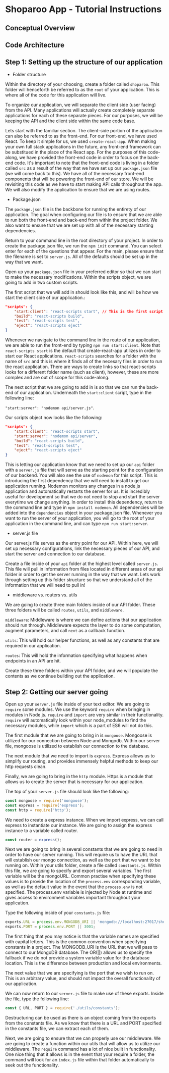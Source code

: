 # Shoparoo App - Tutorial Instructions

## Conceptual Overview


## Code Architecture


## Step 1: Setting up the structure of our application

- Folder structure

Within the directory of your choosing, create a folder called `shoparoo`. This folder will henceforth be referred to as the `root` of your application. This is where all of the code for this application will live.

To organize our application, we will separate the client side (user facing) from the API. Many applications will actually create completely separate applications for each of these separate pieces. For our purposes, we will be keeping the API and the client side within the same code base.

Lets start with the familiar section. The client-side portion of the application can also be referred to as the front-end. For our front-end, we have used React. To keep it simple for us, we used `create-react-app`. When making your own full stack applications in the future, any front-end framework can be substitued in the place of the React app. For the purposes of this code-along, we have provided the front-end code in order to focus on the back-end code. It's important to note that the front-end code is living in a folder called `src` as a result of the way that we have set up our `package.json` file (we will come back to this). We have all of the necessary front-end components that will be powering the front-end of our store. We will be revisiting this code as we have to start making API calls throughout the app. We will also modify the application to ensure that we are using routes. 

- Package.json  

The `package.json` file is the backbone for running the entirety of our application. The goal when configuring our file is to ensure that we are able to run both the front-end and back-end from within the project folder. We also want to ensure that we are set up with all of the necessary starting dependencies.

Return to your command line in the root directory of your project. In order to create the package.json file, we run the `npm init` command. You can select enter for each of the questions that appear. For the main, please ensure that the filename is set to `server.js`. All of the defaults should be set up in the way that we want.

Open up your `package.json` file in your preferred editor so that we can start to make the necessary modifications. Within the scripts object, we are going to add in two custom scripts.

The first script that we will add in should look like this, and will be how we start the client side of our application.:
```json
"scripts": {
    "start:client": "react-scripts start", // This is the first script we want to add in.
    "build": "react-scripts build",
    "test": "react-scripts test",
    "eject": "react-scripts eject"
}
```

Whenever we navigate to the command line in the route of our application, we are able to run the front-end by typing `npm run start:client`. Note that `react-scripts start` is the default that create-react-app utilizes in order to start our React applications. `react-scripts` searches for a folder with the name of `src` and this is where it finds all of the necesary files in order to run the react application. There are ways to create links so that react-scripts looks for a different folder name (such as client), however, these are more complex and are out of scope for this code-along.

The next script that we are going to add in is so that we can run the back-end of our application. Underneath the `start:client` script, type in the following line:

`"start:server": "nodemon api/server.js"`.

Our scripts object now looks like the following: 
```json
"scripts": {
    "start:client": "react-scripts start",
    "start:server": "nodemon api/server",
    "build": "react-scripts build",
    "test": "react-scripts test",
    "eject": "react-scripts eject"
}
```

This is letting our application know that we need to set up our `api` folder with a `server.js` file that will serve as the starting point for the configuration of our backend. You will also see the use of `nodemon` for this script. This is introducing the first dependency that we will need to install to get our application running. Nodemon monitors any changes in a node.js application and automatically restarts the server for us. It is incredibly useful for development so that we do not need to stop and start the server everytime we change anything. In order to install this dependency, return to the command line and type in `npm install nodemon`. All dependencies will be added into the `dependencies` object in your package.json file. Whenever you want to run the server of your application, you will go to the root of your application in the command line, and can type `npm run start:server`.

- server.js file

Our server.js file serves as the entry point for our API. Within here, we will set up necessary configurations, link the necessary pieces of our API, and start the server and connection to our database.

Create a file inside of your `api` folder at the highest level called `server.js`. This file will pull in information from files located in different areas of our api folder in order to get the server running in the way that we want. Lets work through setting up this folder structure so that we understand all of the information that we will need to pull in!

- middleware vs. routers vs. utils

We are going to create three main folders inside of our API folder. These three folders will be called `routes`, `utils`, and `middleware`.

`middleware`: Middleware is where we can define actions that our application should run through. Middleware expects the layer to do some computation, augment parameters, and call `next` as a callback function.

`utils`: This will hold our helper functions, as well as any constants that are required in our application.

`routes`: This will hold the information specifying what happens when endpoints in an API are hit. 

Create these three folders within your API folder, and we will populate the contents as we continue building out the application.

## Step 2: Getting our server going

Open up your `server.js` file inside of your text editor. We are going to `require` some modules. We use the keyword `require` when bringing in modules in Node.js. `require` and `import` are very similar in their functionality. `require` will automatically look within your node_modules to find the necessary modules, while `import` which is a part of ES6 will not do this.

The first module that we are going to bring in is `mongoose`. Mongoose is utilized for our connection between Node and Mongodb. Within our server file, mongoose is utilized to establish our connection to the database.

The next module that we need to import is `express`. Express allows us to simplify our routing, and provides immensely helpful methods to keep our http requests clean.

Finally, we are going to bring in the `http` module. Https is a module that allows us to create the server that is necessary for our application. 

The top of your `server.js` file should look like the following:

```js
const mongoose = require('mongoose');
const express = require('express');
const http = require('http');
```

We need to create a express instance. When we import express, we can call express to instantiate our instance. We are going to assign the express instance to a variable called router.

```js
const router = express();
```

Next we are going to bring in several constants that we are going to need in order to have our server running. This will require us to have the URL that will establish our mongo connection, as well as the port that we want to be running on. Within your utils folder, create a file called `constants.js`. Within this file, we are going to specify and export several variables. The first variable will be the mongoURL. Common practise when specifying these values is to provide the location of the `process.env` corresponding variable, as well as the default value in the event that the `process.env` is not specified. The process.env variable is injected by Node at runtime and gives access to environment variables important throughout your application. 

Type the following inside of your `constants.js` file:

```js
exports.URL = process.env.MONGODB_URI || 'mongodb://localhost:27017/shoparoo'
exports.PORT = process.env.PORT || 3001;
```

The first thing that you may notice is that the variable names are specified with capital letters. This is the common convention when specifying constants in a project. The MONGODB_URI is the URL that we will pass to connect to our MongoDB database. The OR(||) allows us to specify the fallback if we do not provide a system variable value for the database location. This is the difference between production and local environments. 

The next value that we are specifying is the port that we wish to run on. This is an arbitrary value, and should not impact the overall functionality of our application.

We can now return to our `server.js` file to make use of these exports. Inside the file, type the following line:

```js
const { URL, PORT } = require('./utils/constants');
```

Destructuring can be used as there is an object coming from the exports from the constants file. As we know that there is a URL and PORT specified in the constants file, we can extract each of them. 

Next, we are going to ensure that we can properly use our middleware. We are going to create a function within our utils that will allow us to utilize our middleware. The `require` command has a lot of nice built in functionality. One nice thing that it allows is in the event that your require a folder, the command will look for an `index.js` file within that folder automatically to seek out the functionality. 